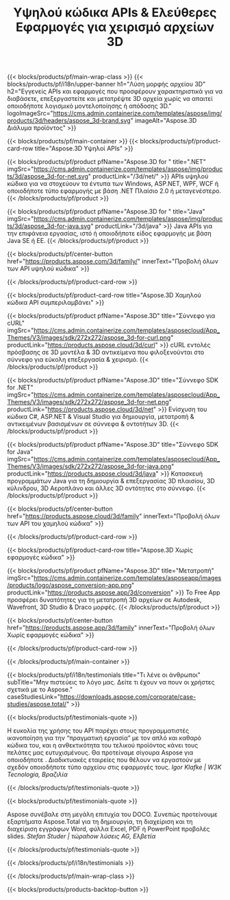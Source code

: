 ﻿---
title: Υψηλού κώδικα APIs & Ελεύθερες Εφαρμογές για χειρισμό αρχείων 3D 
weight: 1460
url: /el/
description: Δημιουργία επεξεργασίας & μετατροπής αρχείων 3D. Δεν απαιτείται λογισμικό μοντελοποίησης 3D. Εργασία με γεωμετρία, ιεραρχία σκηνής, κοινόχρηση ή διάσπαση πλέγματα, Αντικείμενα, Προσθήκη μιας κάμερας στόχου.
---
{{< blocks/products/pf/main-wrap-class >}}
{{< blocks/products/pf/i18n/upper-banner h1="Λύση μορφής αρχείου 3D" h2="Εγγενείς APIs και εφαρμογές που προσφέρουν χαρακτηριστικά για να διαβάσετε, επεξεργαστείτε και μετατρέψτε 3D αρχεία χωρίς να απαιτεί οποιοδήποτε λογισμικό μοντελοποίησης ή απόδοσης 3D." logoImageSrc="https://cms.admin.containerize.com/templates/aspose/img/products/3d/headers/aspose_3d-brand.svg" imageAlt="Aspose.3D Διάλυμα προϊόντος" >}}

{{< blocks/products/pf/main-container >}}
{{< blocks/products/pf/product-card-row title="Aspose.3D Υψηλοί APIs" >}}

{{< blocks/products/pf/product pfName="Aspose.3D for " title=".NET" imgSrc="https://cms.admin.containerize.com/templates/aspose/img/products/3d/aspose_3d-for-net.svg" productLink="/3d/net/" >}}
APIs υψηλού κώδικα για να στοχεύουν τα έντυπα των Windows, ASP.NET, WPF, WCF ή οποιοδήποτε τύπο εφαρμογής με βάση .NET Πλαίσιο 2.0 ή μεταγενέστερο.
{{< /blocks/products/pf/product >}}

{{< blocks/products/pf/product pfName="Aspose.3D for " title="Java" imgSrc="https://cms.admin.containerize.com/templates/aspose/img/products/3d/aspose_3d-for-java.svg" productLink="/3d/java" >}}
Java APIs για την επιφάνεια εργασίας, ιστό ή οποιοδήποτε είδος εφαρμογής με βάση Java SE ή EE.
{{< /blocks/products/pf/product >}}

{{< blocks/products/pf/center-button href="https://products.aspose.com/3d/family/" innerText="Προβολή όλων των API υψηλού κώδικα" >}}

{{< /blocks/products/pf/product-card-row >}}

{{< blocks/products/pf/product-card-row title="Aspose.3D Χαμηλού κώδικα API συμπεριλαμβάνει" >}}

{{< blocks/products/pf/product pfName="Aspose.3D" title="Σύννεφο για cURL" imgSrc="https://cms.admin.containerize.com/templates/asposecloud/App_Themes/V3/images/sdk/272x272/aspose_3d-for-curl.png" productLink="https://products.aspose.cloud/3d/curl" >}}
cURL εντολές πρόσβασης σε 3D μοντέλα & 3D αντικείμενα που φιλοξενούνται στο σύννεφο για εύκολη επεξεργασία & χειρισμό.
{{< /blocks/products/pf/product >}}

{{< blocks/products/pf/product pfName="Aspose.3D" title="Σύννεφο SDK for .NET" imgSrc="https://cms.admin.containerize.com/templates/asposecloud/App_Themes/V3/images/sdk/272x272/aspose_3d-for-net.png" productLink="https://products.aspose.cloud/3d/net" >}}
Ενίσχυση του κώδικα C#, ASP.NET & Visual Studio για δημιουργία, μετατροπή & αντικειμένων βασισμένων σε σύννεφα & οντοτήτων 3D.
{{< /blocks/products/pf/product >}}

{{< blocks/products/pf/product pfName="Aspose.3D" title="Σύννεφο SDK for Java" imgSrc="https://cms.admin.containerize.com/templates/asposecloud/App_Themes/V3/images/sdk/272x272/aspose_3d-for-java.png" productLink="https://products.aspose.cloud/3d/java" >}}
Κατασκευή προγραμμάτων Java για τη δημιουργία & επεξεργασίας 3D πλαισίου, 3D κύλινδρου, 3D Αεροπλάνο και άλλες 3D οντότητες στο σύννεφο.
{{< /blocks/products/pf/product >}}

{{< blocks/products/pf/center-button href="https://products.aspose.cloud/3d/family" innerText="Προβολή όλων των API του χαμηλού κώδικα" >}}

{{< /blocks/products/pf/product-card-row >}}

{{< blocks/products/pf/product-card-row title="Aspose.3D Χωρίς εφαρμογές κώδικα" >}}

{{< blocks/products/pf/product pfName="Aspose.3D" title="Μετατροπή" imgSrc="https://cms.admin.containerize.com/templates/asposeapp/images/products/logo/aspose_conversion-app.png" productLink="https://products.aspose.app/3d/conversion" >}}
Το Free App προσφέρει δυνατότητες για τη μετατροπή 3D αρχείων σε Autodesk, Wavefront, 3D Studio & Draco μορφές.
{{< /blocks/products/pf/product >}}

{{< blocks/products/pf/center-button href="https://products.aspose.app/3d/family" innerText="Προβολή όλων Χωρίς εφαρμογές κώδικα" >}}

{{< /blocks/products/pf/product-card-row >}}

{{< /blocks/products/pf/main-container >}}

{{< blocks/products/pf/i18n/testimonials title="Τι λένε οι άνθρωποι" subTitle="Μην πιστεύεις το λόγο μας. Δείτε τι έχουν να πουν οι χρήστες σχετικά με το Aspose." caseStudiesLink="https://downloads.aspose.com/corporate/case-studies/aspose.total/" >}}

{{< blocks/products/pf/testimonials-quote >}}
<p class="first">
 Η ευκολία της χρήσης του API παρέχει στους προγραμματιστές ικανοποίηση για την “πραγματική εργασία” με τον απλό και καθαρό κώδικα του, και η ανθεκτικότητα του τελικού προϊόντος κάνει τους πελάτες μας ευτυχισμένους. Θα προτείναμε σίγουρα Aspose για οποιοδήποτε . Διαδικτυακές εταιρείες που θέλουν να εργαστούν με σχεδόν οποιοδήποτε τύπο αρχείου στις εφαρμογές τους.
 <em>
  Igor Klafke | W3K Tecnologia, Βραζιλία
 </em>
</p>

{{< /blocks/products/pf/testimonials-quote >}}

{{< blocks/products/pf/testimonials-quote >}}
<p class="second">
 Aspose συνέβαλε στη μεγάλη επιτυχία του DOCO. Συνεπώς προτείνουμε εξαρτήματα Aspose.Total για τη δημιουργία, τη διαχείριση και τη διαχείριση εγγράφων Word, φύλλα Excel, PDF ή PowerPoint προβολές slides.
 <em>
  Stefan Studer | τώραhow λύσεις AG, Ελβετία
 </em>
</p>

{{< /blocks/products/pf/testimonials-quote >}}

{{< /blocks/products/pf/i18n/testimonials >}}

{{< /blocks/products/pf/main-wrap-class >}}

{{< blocks/products/products-backtop-button >}}